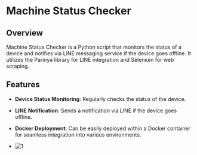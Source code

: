 
# Machine Status Checker

## Overview

Machine Status Checker is a Python script that monitors the status of a device and notifies via LINE messaging service if the device goes offline. It utilizes the Parinya library for LINE integration and Selenium for web scraping.

## Features

-   **Device Status Monitoring**: Regularly checks the status of the device.
-   **LINE Notification**: Sends a notification via LINE if the device goes offline.
-   **Docker Deployment**: Can be easily deployed within a Docker container for seamless integration into various environments.

-   ![1](https://github.com/MingBRN/Project/assets/165459142/80e4848e-0681-4317-9eed-18a077cf5bf1)
